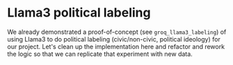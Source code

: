 # Llama3 political labeling

We already demonstrated a proof-of-concept (see `groq_llama3_labeling`) of using Llama3 to do political labeling (civic/non-civic, political ideology) for our project. Let's clean up the implementation here and refactor and rework the logic so that we can replicate that experiment with new data.
